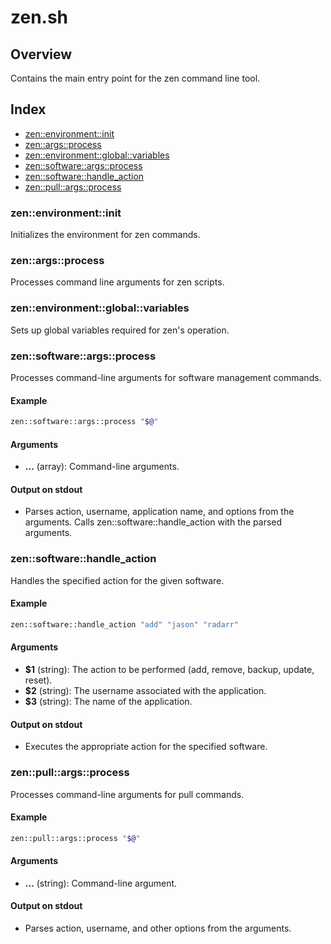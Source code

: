# zen.sh

## Overview

Contains the main entry point for the zen command line tool.

## Index

* [zen::environment::init](#zenenvironmentinit)
* [zen::args::process](#zenargsprocess)
* [zen::environment::global::variables](#zenenvironmentglobalvariables)
* [zen::software::args::process](#zensoftwareargsprocess)
* [zen::software::handle_action](#zensoftwarehandleaction)
* [zen::pull::args::process](#zenpullargsprocess)

### zen::environment::init

Initializes the environment for zen commands.

### zen::args::process

Processes command line arguments for zen scripts.

### zen::environment::global::variables

Sets up global variables required for zen's operation.

### zen::software::args::process

Processes command-line arguments for software management commands.

#### Example

```bash
zen::software::args::process "$@"
```

#### Arguments

* **...** (array): Command-line arguments.

#### Output on stdout

* Parses action, username, application name, and options from the arguments.
  Calls zen::software::handle_action with the parsed arguments.

### zen::software::handle_action

Handles the specified action for the given software.

#### Example

```bash
zen::software::handle_action "add" "jason" "radarr"
```

#### Arguments

* **$1** (string): The action to be performed (add, remove, backup, update, reset).
* **$2** (string): The username associated with the application.
* **$3** (string): The name of the application.

#### Output on stdout

* Executes the appropriate action for the specified software.

### zen::pull::args::process

Processes command-line arguments for pull commands.

#### Example

```bash
zen::pull::args::process "$@"
```

#### Arguments

* **...** (string): Command-line argument.

#### Output on stdout

* Parses action, username, and other options from the arguments.


